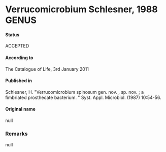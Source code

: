 Verrucomicrobium Schlesner, 1988 GENUS
=======

#### Status
ACCEPTED

#### According to
The Catalogue of Life, 3rd January 2011

#### Published in
Schlesner, H. "Verrucomicrobium spinosum gen. nov. , sp. nov. ; a fimbriated prosthecate bacterium. " Syst. Appl. Microbiol. (1987) 10:54-56.

#### Original name
null

### Remarks
null